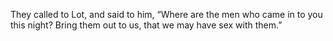 They called to Lot, and said to him, “Where are the men who came in to you this night? Bring them out to us, that we may have sex with them.”
